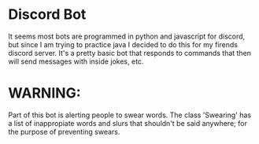 # Discord Bot

It seems most bots are programmed in python and javascript for discord, but since I am trying to practice java I decided to do this for my firends discord server. It's a pretty basic bot that responds to commands that then will send messages with inside jokes, etc. 

# WARNING:
Part of this bot is alerting people to swear words. The class 'Swearing' has a list of inappropiate words and slurs that shouldn't be said anywhere; for the purpose of preventing swears.
 
